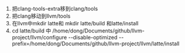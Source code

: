 1. 把clang-tools-extra移到clang/tools
2. 把clang移动到llvm/tools
3. 在llvm中mkdir latte和 mkdir latte/build  和latte/install
4. cd latte/build 中 /home/dong/Documents/github/llvm-project/llvm/configure --disable-optimized --prefix=/home/dong/Documents/github/llvm-project/llvm/latte/install
